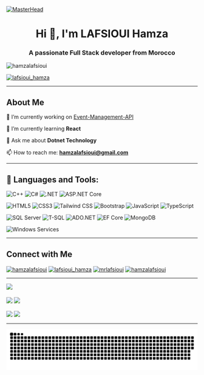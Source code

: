 [![MasterHead](https://hackernoon.com/images/f2px36fy.gif)](https://hamzalafsioui.io)
<h1 align="center">Hi 👋, I'm LAFSIOUI Hamza </h1>
<h3 align="center">A passionate Full Stack developer from Morocco</h3>

<p align="left"> <img src="https://komarev.com/ghpvc/?username=hamzalafsioui&label=Profile%20views&color=0e75b6&style=flat" alt="hamzalafsioui" /> </p>

<p align="left"> 
  <a href="https://linkedin.com/in/hamzalafsioui" target="blank">
    <img src="https://img.shields.io/twitter/follow/lafsioui_hamza?logo=twitter&style=for-the-badge" alt="lafsioui_hamza" />
  </a> 
</p>


---

## About Me  

🔭 I’m currently working on [Event-Management-API](https://github.com/hamzalafsioui/Event-Management-API)  

🌱 I’m currently learning **React**  

💬 Ask me about **Dotnet Technology**  

📫 How to reach me: **hamzalafsioui@gmail.com**  

---

## 🚀 Languages and Tools:
![C++](https://img.shields.io/badge/C++-00599C?style=for-the-badge&logo=c%2B%2B&logoColor=white)
![C#](https://img.shields.io/badge/c%23-%23239120.svg?style=for-the-badge&logo=csharp&logoColor=white)
![.NET](https://img.shields.io/badge/.NET-5C2D91?style=for-the-badge&logo=dotnet&logoColor=white)
![ASP.NET Core](https://img.shields.io/badge/ASP.NET_Core-512BD4?style=for-the-badge&logo=dotnet&logoColor=white)

![HTML5](https://img.shields.io/badge/html5-%23E34F26.svg?style=for-the-badge&logo=html5&logoColor=white)
![CSS3](https://img.shields.io/badge/css3-%231572B6.svg?style=for-the-badge&logo=css3&logoColor=white)
![Tailwind CSS](https://img.shields.io/badge/tailwindcss-%2338B2AC.svg?style=for-the-badge&logo=tailwind-css&logoColor=white)
![Bootstrap](https://img.shields.io/badge/bootstrap-%23563D7C.svg?style=for-the-badge&logo=bootstrap&logoColor=white)
![JavaScript](https://img.shields.io/badge/javascript-%23F7DF1E.svg?style=for-the-badge&logo=javascript&logoColor=black)
![TypeScript](https://img.shields.io/badge/typescript-%23007ACC.svg?style=for-the-badge&logo=typescript&logoColor=white)


![SQL Server](https://img.shields.io/badge/Microsoft%20SQL%20Server-CC2927?style=for-the-badge&logo=microsoft%20sql%20server&logoColor=white)
![T-SQL](https://img.shields.io/badge/T--SQL-00758F?style=for-the-badge&logo=microsoftsqlserver&logoColor=white)
![ADO.NET](https://img.shields.io/badge/ADO.NET-512BD4?style=for-the-badge&logo=dotnet&logoColor=white)
![EF Core](https://img.shields.io/badge/Entity%20Framework%20Core-5C2D91?style=for-the-badge&logo=.net&logoColor=white)
![MongoDB](https://img.shields.io/badge/MongoDB-%234ea94b.svg?style=for-the-badge&logo=mongodb&logoColor=white)

![Windows Services](https://img.shields.io/badge/Windows%20Services-0078D7?style=for-the-badge&logo=windows&logoColor=white)

---

## Connect with Me

<p align="left">
<a href="https://linkedin.com/in/hamzalafsioui" target="blank"><img align="center" src="https://raw.githubusercontent.com/rahuldkjain/github-profile-readme-generator/master/src/images/icons/Social/linked-in-alt.svg" alt="hamzalafsioui" height="30" width="40" /></a>
<a href="https://twitter.com/lafsioui_hamza" target="blank"><img align="center" src="https://raw.githubusercontent.com/rahuldkjain/github-profile-readme-generator/master/src/images/icons/Social/twitter.svg" alt="lafsioui_hamza" height="30" width="40" /></a>
<a href="https://instagram.com/mrlafsioui" target="blank"><img align="center" src="https://raw.githubusercontent.com/rahuldkjain/github-profile-readme-generator/master/src/images/icons/Social/instagram.svg" alt="mrlafsioui" height="30" width="40" /></a>
<a href="https://www.leetcode.com/hamzalafsioui" target="blank"><img align="center" src="https://raw.githubusercontent.com/rahuldkjain/github-profile-readme-generator/master/src/images/icons/Social/leet-code.svg" alt="hamzalafsioui" height="30" width="40" /></a>
</p>

---

![](http://github-profile-summary-cards.vercel.app/api/cards/profile-details?username=hamzalafsioui&theme=tokyonight)  
<br>
![](http://github-profile-summary-cards.vercel.app/api/cards/repos-per-language?username=hamzalafsioui&theme=tokyonight) 
![](http://github-profile-summary-cards.vercel.app/api/cards/most-commit-language?username=hamzalafsioui&theme=tokyonight)  
<br>
![](http://github-profile-summary-cards.vercel.app/api/cards/stats?username=hamzalafsioui&theme=tokyonight) 
![](http://github-profile-summary-cards.vercel.app/api/cards/productive-time?username=hamzalafsioui&theme=tokyonight&utcOffset=1)

---
<picture>
  <source media="(prefers-color-scheme: dark)" srcset="https://raw.githubusercontent.com/hamzalafsioui/hamzalafsioui/output/github-snake-dark.svg" />
  <source media="(prefers-color-scheme: light)" srcset="https://raw.githubusercontent.com/hamzalafsioui/hamzalafsioui/output/github-snake.svg" />
  <img alt="github-snake" src="https://raw.githubusercontent.com/hamzalafsioui/hamzalafsioui/output/github-snake.svg" />
</picture>


